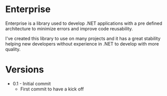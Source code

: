 # Enterprise
Enterprise is a library used to develop .NET applications with a pre defined architecture to minimize errors and improve code reusability.

I've created this library to use on many projects and it has a great stability helping new developers without experience in .NET to develop with more quality.

# Versions
* 0.1 - Initial commit
  * First commit to have a kick off